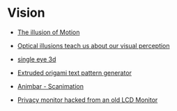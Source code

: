 Vision
==================


- [The illusion of Motion](http://paulbakaus.com/tutorials/performance/the-illusion-of-motion/)

- [Optical illusions teach us about our visual perception](http://www.michaelbach.de/ot/)

- [single eye 3d](http://www.douban.com/group/topic/20835846/)

- [Extruded origami text pattern generator](http://makezine.com/2010/06/14/extruded-origami-text-pattern-gener/)

- [Animbar - Scanimation](http://animbar.mnim.org/)

- [Privacy monitor hacked from an old LCD Monitor](http://www.instructables.com/id/Privacy-monitor-made-from-an-old-LCD-Monitor/)


